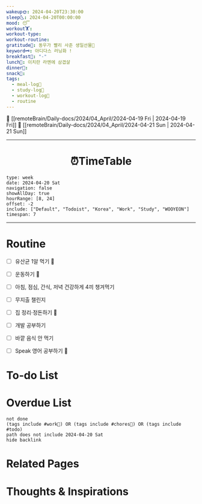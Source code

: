 ```yaml
---
wakeup🌞: 2024-04-20T23:30:00
sleep🌜: 2024-04-20T00:00:00
mood: 😴
workout🏋️: 
workout-type: 
workout-routine: 
gratitude🙏: 동우가 빨리 사준 생일선물👟
keyword🗝️: 아디다스 러닝화 !
breakfast🍳: "-"
lunch🍚: 이치란 라멘에 삼겹살
dinner🥗: 
snack🍬: 
tags:
  - meal-log📝
  - study-log📓
  - workout-log💪
  - routine
---
```


🔺 [[remoteBrain/Daily-docs/2024/04_April/2024-04-19 Fri | 2024-04-19 Fri]]
🔻 [[remoteBrain/Daily-docs/2024/04_April/2024-04-21 Sun | 2024-04-21 Sun]]
___
<h1> <center>⏰TimeTable </center> </h1>

```gEvent
type: week
date: 2024-04-20 Sat
navigation: false
showAllDay: true
hourRange: [8, 24]
offset: -2
include: ["Default", "Todoist", "Korea", "Work", "Study", "WOOYEON"]
timespan: 7
```

--- 


# Routine 

- [ ] 유산균 1알 먹기 🔼 
- [ ] 운동하기 🔼
- [ ] 아침, 점심, 간식, 저녁 건강하게 4끼 챙겨먹기
- [ ] 무지출 챌린지 
- [ ] 집 정리·정돈하기 🔼
- [ ] 개발 공부하기
- [ ] 바깥 음식 안 먹기 
- [ ] Speak 영어 공부하기 🔼 


# To-do List


# Overdue List
```tasks
not done
(tags include #work💼) OR (tags include #chores🧺) OR (tags include #todo)
path does not include 2024-04-20 Sat
hide backlink
```

# Related Pages



# Thoughts & Inspirations

